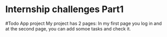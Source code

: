 # Internship challenges Part1
#Todo App project 
My project has 2 pages: 
In my first page you log in
and at the second page, you can add somoe tasks and check it.

